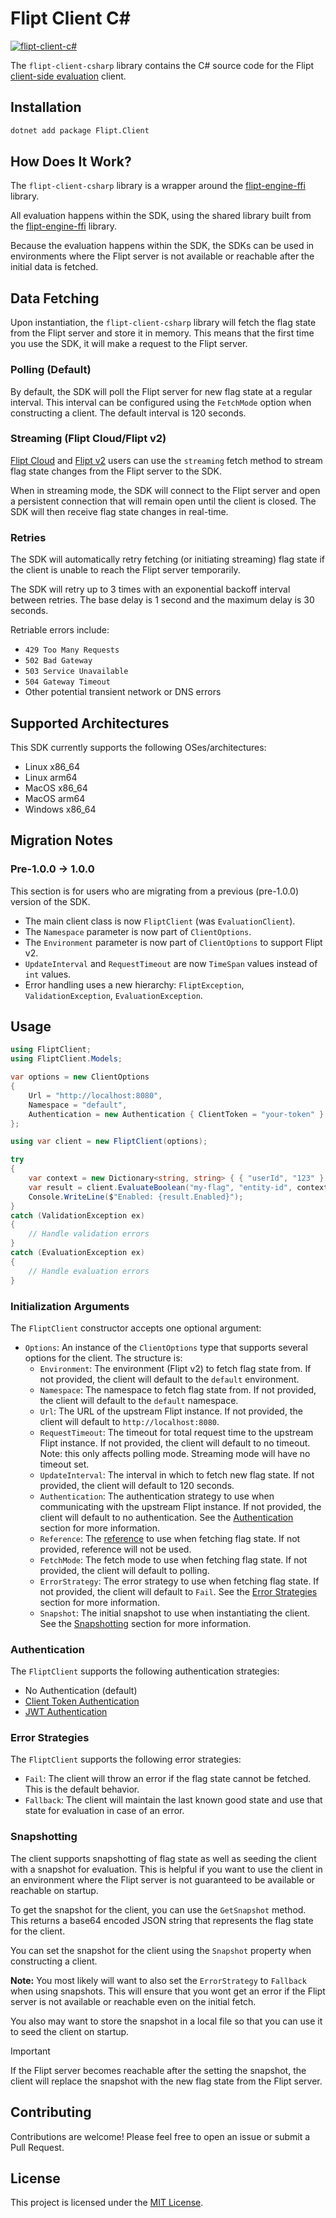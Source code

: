 # Flipt Client C\#

[![flipt-client-c#](https://img.shields.io/nuget/v/flipt.client)](https://www.nuget.org/packages/Flipt.Client/)

The `flipt-client-csharp` library contains the C# source code for the Flipt [client-side evaluation](https://www.flipt.io/docs/integration/client) client.

## Installation

```bash
dotnet add package Flipt.Client
```

## How Does It Work?

The `flipt-client-csharp` library is a wrapper around the [flipt-engine-ffi](https://github.com/flipt-io/flipt-client-sdks/tree/main/flipt-engine-ffi) library.

All evaluation happens within the SDK, using the shared library built from the [flipt-engine-ffi](https://github.com/flipt-io/flipt-client-sdks/tree/main/flipt-engine-ffi) library.

Because the evaluation happens within the SDK, the SDKs can be used in environments where the Flipt server is not available or reachable after the initial data is fetched.

## Data Fetching

Upon instantiation, the `flipt-client-csharp` library will fetch the flag state from the Flipt server and store it in memory. This means that the first time you use the SDK, it will make a request to the Flipt server.

### Polling (Default)

By default, the SDK will poll the Flipt server for new flag state at a regular interval. This interval can be configured using the `FetchMode` option when constructing a client. The default interval is 120 seconds.

### Streaming (Flipt Cloud/Flipt v2)

[Flipt Cloud](https://flipt.io/cloud) and [Flipt v2](https://docs.flipt.io/v2) users can use the `streaming` fetch method to stream flag state changes from the Flipt server to the SDK.

When in streaming mode, the SDK will connect to the Flipt server and open a persistent connection that will remain open until the client is closed. The SDK will then receive flag state changes in real-time.

### Retries

The SDK will automatically retry fetching (or initiating streaming) flag state if the client is unable to reach the Flipt server temporarily.

The SDK will retry up to 3 times with an exponential backoff interval between retries. The base delay is 1 second and the maximum delay is 30 seconds.

Retriable errors include:

- `429 Too Many Requests`
- `502 Bad Gateway`
- `503 Service Unavailable`
- `504 Gateway Timeout`
- Other potential transient network or DNS errors

## Supported Architectures

This SDK currently supports the following OSes/architectures:

- Linux x86_64
- Linux arm64
- MacOS x86_64
- MacOS arm64
- Windows x86_64

## Migration Notes

### Pre-1.0.0 -> 1.0.0

This section is for users who are migrating from a previous (pre-1.0.0) version of the SDK.

- The main client class is now `FliptClient` (was `EvaluationClient`).
- The `Namespace` parameter is now part of `ClientOptions`.
- The `Environment` parameter is now part of `ClientOptions` to support Flipt v2.
- `UpdateInterval` and `RequestTimeout` are now `TimeSpan` values instead of `int` values.
- Error handling uses a new hierarchy: `FliptException`, `ValidationException`, `EvaluationException`.

## Usage

```csharp
using FliptClient;
using FliptClient.Models;

var options = new ClientOptions
{
    Url = "http://localhost:8080",
    Namespace = "default",
    Authentication = new Authentication { ClientToken = "your-token" }
};

using var client = new FliptClient(options);

try
{
    var context = new Dictionary<string, string> { { "userId", "123" } };
    var result = client.EvaluateBoolean("my-flag", "entity-id", context);
    Console.WriteLine($"Enabled: {result.Enabled}");
}
catch (ValidationException ex)
{
    // Handle validation errors
}
catch (EvaluationException ex)
{
    // Handle evaluation errors
}
```

### Initialization Arguments

The `FliptClient` constructor accepts one optional argument:

- `Options`: An instance of the `ClientOptions` type that supports several options for the client. The structure is:
  - `Environment`: The environment (Flipt v2) to fetch flag state from. If not provided, the client will default to the `default` environment.
  - `Namespace`: The namespace to fetch flag state from. If not provided, the client will default to the `default` namespace.
  - `Url`: The URL of the upstream Flipt instance. If not provided, the client will default to `http://localhost:8080`.
  - `RequestTimeout`: The timeout for total request time to the upstream Flipt instance. If not provided, the client will default to no timeout. Note: this only affects polling mode. Streaming mode will have no timeout set.
  - `UpdateInterval`: The interval in which to fetch new flag state. If not provided, the client will default to 120 seconds.
  - `Authentication`: The authentication strategy to use when communicating with the upstream Flipt instance. If not provided, the client will default to no authentication. See the [Authentication](#authentication) section for more information.
  - `Reference`: The [reference](https://docs.flipt.io/guides/user/using-references) to use when fetching flag state. If not provided, reference will not be used.
  - `FetchMode`: The fetch mode to use when fetching flag state. If not provided, the client will default to polling.
  - `ErrorStrategy`: The error strategy to use when fetching flag state. If not provided, the client will default to `Fail`. See the [Error Strategies](#error-strategies) section for more information.
  - `Snapshot`: The initial snapshot to use when instantiating the client. See the [Snapshotting](#snapshotting) section for more information.

### Authentication

The `FliptClient` supports the following authentication strategies:

- No Authentication (default)
- [Client Token Authentication](https://docs.flipt.io/authentication/using-tokens)
- [JWT Authentication](https://docs.flipt.io/authentication/using-jwts)

### Error Strategies

The `FliptClient` supports the following error strategies:

- `Fail`: The client will throw an error if the flag state cannot be fetched. This is the default behavior.
- `Fallback`: The client will maintain the last known good state and use that state for evaluation in case of an error.

### Snapshotting

The client supports snapshotting of flag state as well as seeding the client with a snapshot for evaluation. This is helpful if you want to use the client in an environment where the Flipt server is not guaranteed to be available or reachable on startup.

To get the snapshot for the client, you can use the `GetSnapshot` method. This returns a base64 encoded JSON string that represents the flag state for the client.

You can set the snapshot for the client using the `Snapshot` property when constructing a client.

**Note:** You most likely will want to also set the `ErrorStrategy` to `Fallback` when using snapshots. This will ensure that you wont get an error if the Flipt server is not available or reachable even on the initial fetch.

You also may want to store the snapshot in a local file so that you can use it to seed the client on startup.

> [!IMPORTANT]
> If the Flipt server becomes reachable after the setting the snapshot, the client will replace the snapshot with the new flag state from the Flipt server.

## Contributing

Contributions are welcome! Please feel free to open an issue or submit a Pull Request.

## License

This project is licensed under the [MIT License](LICENSE).
